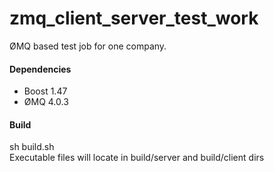 zmq_client_server_test_work
===========================

ØMQ based test job for one company.

<h4>Dependencies</h4>
<ul>
  <li>Boost 1.47</li>
  <li>ØMQ 4.0.3</li>
</ul>

<h4>Build</h4>
sh build.sh <br />
Executable files will locate in build/server and build/client dirs
